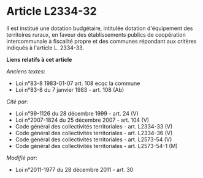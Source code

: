 # Article L2334-32

Il est institué une dotation budgétaire, intitulée dotation d'équipement des territoires ruraux, en faveur des établissements
publics de coopération intercommunale à fiscalité propre et des communes répondant aux critères indiqués à l'article L.
2334-33.

**Liens relatifs à cet article**

_Anciens textes_:

  - Loi n°83-8 1983-01-07 art. 108 ecqc la commune
  - Loi n°83-8 du 7 janvier 1983 - art. 108 (Ab)

_Cité par_:

  - Loi n°99-1126 du 28 décembre 1999 - art. 24 (V)
  - Loi n°2007-1824 du 25 décembre 2007 - art. 104 (V)
  - Code général des collectivités territoriales - art. L2334-33 (V)
  - Code général des collectivités territoriales - art. L2334-36 (V)
  - Code général des collectivités territoriales - art. L2573-54 (V)
  - Code général des collectivités territoriales - art. L2573-54-1 (M)

_Modifié par_:

  - Loi n°2011-1977 du 28 décembre 2011 - art. 30
